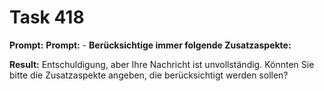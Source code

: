 # Task 418

**Prompt:** **Prompt:** - **Berücksichtige immer folgende Zusatzaspekte:**

**Result:**
Entschuldigung, aber Ihre Nachricht ist unvollständig. Könnten Sie bitte die Zusatzaspekte angeben, die berücksichtigt werden sollen?
